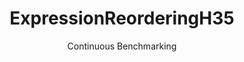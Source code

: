 ---
layout: default
title: ExpressionReorderingH35
subtitle: Continuous Benchmarking
selected: Expression_Reordering
expanded: Benchmarking
benchmark: /individual_results/ExpressionReorderingH35.html
---